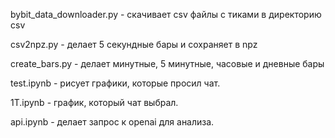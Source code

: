 bybit_data_downloader.py - скачивает csv файлы с тиками в директорию csv

csv2npz.py - делает 5 секундные бары и сохраняет в npz

create_bars.py - делает минутные, 5 минутные, часовые и дневные бары

test.ipynb - рисует графики, которые просил чат.

1T.ipynb - график, который чат выбрал.

api.ipynb - делает запрос к openai для анализа.